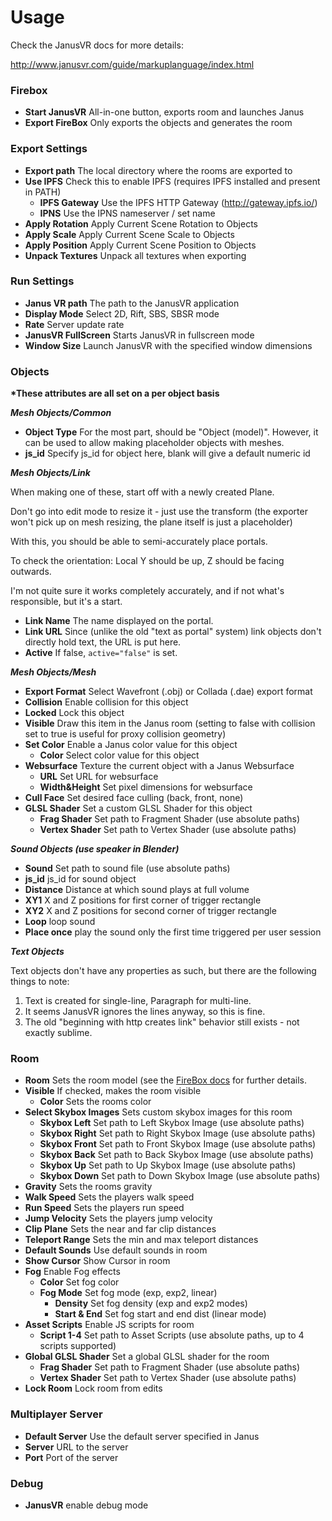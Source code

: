 # Usage

Check the JanusVR docs for more details:

[http://www.janusvr.com/guide/markuplanguage/index.html
](http://www.janusvr.com/guide/markuplanguage/index.html)
### Firebox

- **Start JanusVR** All-in-one button, exports room and launches Janus
- **Export FireBox** Only exports the objects and generates the room

### Export Settings

- **Export path** The local directory where the rooms are exported to
- **Use IPFS** Check this to enable IPFS (requires IPFS installed and present in PATH)
  - **IPFS Gateway** Use the IPFS HTTP Gateway (http://gateway.ipfs.io/)
  - **IPNS** Use the IPNS nameserver / set name
- **Apply Rotation** Apply Current Scene Rotation to Objects
- **Apply Scale** Apply Current Scene Scale to Objects
- **Apply Position** Apply Current Scene Position to Objects
- **Unpack Textures** Unpack all textures when exporting

### Run Settings

- **Janus VR path** The path to the JanusVR application
- **Display Mode** Select 2D, Rift, SBS, SBSR mode
- **Rate** Server update rate
- **JanusVR FullScreen** Starts JanusVR in fullscreen mode
- **Window Size** Launch JanusVR with the specified window dimensions

### Objects

__*These attributes are all set on a per object basis__

_**Mesh Objects/Common**_

- **Object Type** For the most part, should be "Object (model)". However, it can be used to allow making placeholder objects with meshes.
- **js\_id** Specify js\_id for object here, blank will give a default numeric id

_**Mesh Objects/Link**_

When making one of these, start off with a newly created Plane.

Don't go into edit mode to resize it - just use the transform
 (the exporter won't pick up on mesh resizing, the plane itself is just a placeholder)

With this, you should be able to semi-accurately place portals.

To check the orientation:
Local Y should be up, Z should be facing outwards.

I'm not quite sure it works completely accurately, and if not what's responsible, but it's a start.

- **Link Name** The name displayed on the portal.
- **Link URL** Since (unlike the old "text as portal" system) link objects don't directly hold text, the URL is put here.
- **Active** If false, ``active="false"`` is set.

_**Mesh Objects/Mesh**_

- **Export Format** Select Wavefront (.obj) or Collada (.dae) export format
- **Collision** Enable collision for this object
- **Locked** Lock this object
- **Visible** Draw this item in the Janus room (setting to false with collision set to true is useful for proxy collision geometry)
- **Set Color** Enable a Janus color value for this object
  - **Color** Select color value for this object
- **Websurface** Texture the current object with a Janus Websurface
  - **URL** Set URL for websurface
  - **Width&Height** Set pixel dimensions for websurface
- **Cull Face** Set desired face culling (back, front, none)
- **GLSL Shader** Set a custom GLSL Shader for this object
  - **Frag Shader** Set path to Fragment Shader (use absolute paths)
  - **Vertex Shader** Set path to Vertex Shader (use absolute paths)

_**Sound Objects (use speaker in Blender)**_

- **Sound** Set path to sound file (use absolute paths)
- **js\_id** js\_id for sound object
- **Distance** Distance at which sound plays at full volume
- **XY1** X and Z positions for first corner of trigger rectangle
- **XY2** X and Z positions for second corner of trigger rectangle
- **Loop** loop sound
- **Place once** play the sound only the first time triggered per user session

_**Text Objects**_

Text objects don't have any properties as such, but there are the following things to note:

1. Text is created for single-line, Paragraph for multi-line.
2. It seems JanusVR ignores the lines anyway, so this is fine.
3. The old "beginning with http creates link" behavior still exists - not exactly sublime.

### Room

- **Room** Sets the room model (see the [FireBox docs](http://www.dgp.toronto.edu/~mccrae/projects/firebox/notes.html) for further details.
- **Visible** If checked, makes the room visible
  - **Color** Sets the rooms color
- **Select Skybox Images** Sets custom skybox images for this room
  - **Skybox Left** Set path to Left Skybox Image (use absolute paths)
  - **Skybox Right** Set path to Right Skybox Image (use absolute paths)
  - **Skybox Front** Set path to Front Skybox Image (use absolute paths)
  - **Skybox Back** Set path to Back Skybox Image (use absolute paths)
  - **Skybox Up** Set path to Up Skybox Image (use absolute paths)
  - **Skybox Down** Set path to Down Skybox Image (use absolute paths)
- **Gravity** Sets the rooms gravity
- **Walk Speed** Sets the players walk speed
- **Run Speed** Sets the players run speed
- **Jump Velocity** Sets the players jump velocity
- **Clip Plane** Sets the near and far clip distances
- **Teleport Range** Sets the min and max teleport distances
- **Default Sounds** Use default sounds in room
- **Show Cursor** Show Cursor in room
- **Fog** Enable Fog effects
  - **Color** Set fog color
  - **Fog Mode** Set fog mode (exp, exp2, linear)
    - **Density** Set fog density (exp and exp2 modes)
    - **Start & End** Set fog start and end dist (linear mode)
- **Asset Scripts** Enable JS scripts for room
  - **Script 1-4** Set path to Asset Scripts (use absolute paths, up to 4 scripts supported)
- **Global GLSL Shader** Set a global GLSL shader for the room
  - **Frag Shader** Set path to Fragment Shader (use absolute paths)
  - **Vertex Shader** Set path to Vertex Shader (use absolute paths)
- **Lock Room** Lock room from edits

### Multiplayer Server
- **Default Server** Use the default server specified in Janus
- **Server** URL to the server
- **Port** Port of the server

### Debug
- **JanusVR** enable debug mode
